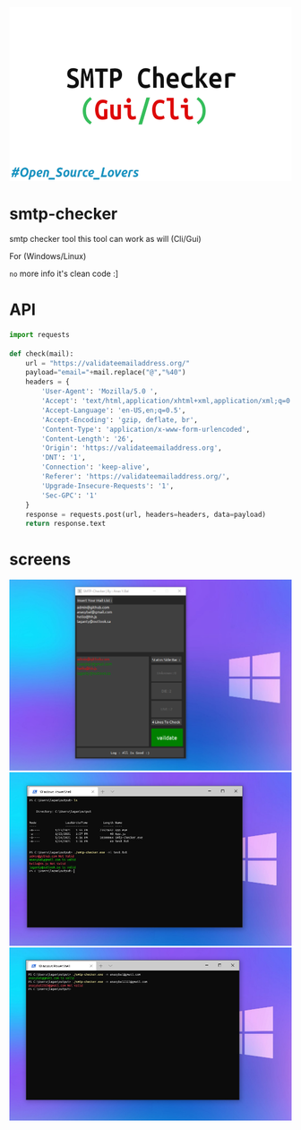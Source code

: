 <p align="center">
<img src="./smtp-view-1.png" width="600" height="310">
</p>

# smtp-checker
smtp checker tool 
this tool can work as will (Cli/Gui)

For (Windows/Linux)

`no` more info it's clean code :]
# API
```python
import requests

def check(mail):
    url = "https://validateemailaddress.org/"
    payload="email="+mail.replace("@","%40")
    headers = {
        'User-Agent': 'Mozilla/5.0 ',
        'Accept': 'text/html,application/xhtml+xml,application/xml;q=0.9,image/webp,*/*;q=0.8',
        'Accept-Language': 'en-US,en;q=0.5',
        'Accept-Encoding': 'gzip, deflate, br',
        'Content-Type': 'application/x-www-form-urlencoded',
        'Content-Length': '26',
        'Origin': 'https://validateemailaddress.org',
        'DNT': '1',
        'Connection': 'keep-alive',
        'Referer': 'https://validateemailaddress.org/',
        'Upgrade-Insecure-Requests': '1',
        'Sec-GPC': '1'
    }
    response = requests.post(url, headers=headers, data=payload)
    return response.text
```

# screens
<img src="./Smtp-view.png">
<img src="./smtp-view-2.png">
<img src="./smtp-view-3.png">
